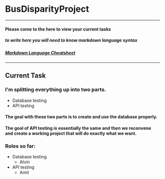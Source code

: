 # **BusDisparityProject**
---
#### Please come to the here to view your current tasks
##### to write here you will need to know markdown language syntax
##### [Markdown Language Cheatsheet](https://www.markdownguide.org/cheat-sheet/)
---
## Current Task
### I'm splitting everything up into two parts. 
- Database testing
- API testing

#### The goal with these two parts is to create and use the database properly.
#### The goal of API testing is essentially the same and then we reconvene and create a working project that will do exactly what we want.

### Roles so far:
- Database testing
  - Alvin
- API testing
  - Amit
